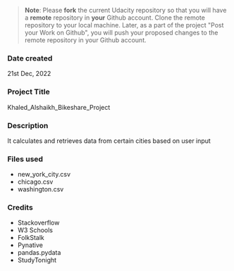>**Note**: Please **fork** the current Udacity repository so that you will have a **remote** repository in **your** Github account. Clone the remote repository to your local machine. Later, as a part of the project "Post your Work on Github", you will push your proposed changes to the remote repository in your Github account.

### Date created
21st Dec, 2022

### Project Title
Khaled_Alshaikh_Bikeshare_Project

### Description
It calculates and retrieves data from certain cities based on user input

### Files used
- new_york_city.csv
- chicago.csv
- washington.csv

### Credits
- Stackoverflow
- W3 Schools
- FolkStalk
- Pynative
- pandas.pydata
- StudyTonight

